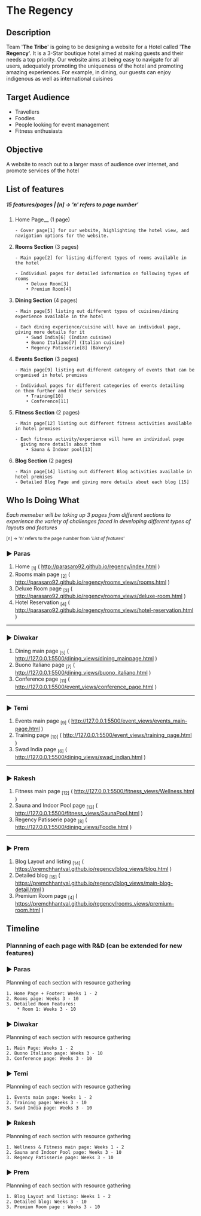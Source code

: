 # __The Regency__

## __Description__
Team '__The Tribe__' is going to be designing a website for a Hotel called '__The Regency__'. It is a 3-Star boutique hotel aimed at making guests and their needs a top priority. Our website aims at being easy to navigate for all users, adequately promoting the uniqueness of the hotel and promoting amazing experiences. For example, in dining, our guests can enjoy indigenous as well as international cuisines

## __Target Audience__
* Travellers
* Foodies
* People looking for event management
* Fitness enthusiasts

## __Objective__
A website to reach out to a larger mass of audience over internet, and promote services of the hotel

## __List of features__
##### 15 features/pages | [n] → 'n' refers to page number'

1. Home Page__ (1 page)
    ```
    - Cover page[1] for our website, highlighting the hotel view, and navigation options for the website.
    ```

1. __Rooms Section__ (3 pages)
    ```
    - Main page[2] for listing different types of rooms available in the hotel
    
    - Individual pages for detailed information on following types of rooms
        • Deluxe Room[3]
        • Premium Room[4]
    ```
1. __Dining Section__ (4 pages)
    ```
    - Main page[5] listing out different types of cuisines/dining experience available in the hotel
    
    - Each dining experience/cuisine will have an individual page, giving more details for it
        • Swad India[6] (Indian cuisine)
        • Buono Italiano[7] (Italian cuisine)
        • Regency Patisserie[8] (Bakery)
    ```

1. __Events Section__ (3 pages)
    ```
    - Main page[9] listing out different category of events that can be organised in hotel premises
    
    - Individual pages for different categories of events detailing
    on them further and their services
        • Training[10] 
        • Conference[11] 
    ```

1. __Fitness Section__ (2 pages)
    ```
    - Main page[12] listing out different fitness activities available in hotel premises
    
    - Each fitness activity/experience will have an individual page 
      giving more details about them
        • Sauna & Indoor pool[13] 
    ```

1. __Blog Section__ (2 pages)
    ```
    - Main page[14] listing out different Blog activities available in hotel premises
    - Detailed Blog Page and giving more details about each blog [15]
    ```

## __Who Is Doing What__ 
_Each memeber will be taking up 3 pages from different sections to experience the variety of challenges faced in developing different types of layouts and features_

<sup>[n] → 'n' refers to the page number from *'List of features'*
</sup>

### ► Paras
1. Home <sub>[1]</sub> ( http://parasaro92.github.io/regency/index.html )
2. Rooms main page <sub>[2]</sub> ( http://parasaro92.github.io/regency/rooms_views/rooms.html )
3. Deluxe Room page <sub>[3]</sub> ( http://parasaro92.github.io/regency/rooms_views/deluxe-room.html )
3. Hotel Reservation <sub>[4]</sub> ( http://parasaro92.github.io/regency/rooms_views/hotel-reservation.html )

---

### ► Diwakar  
1. Dining main page <sub>[5]</sub> ( http://127.0.0.1:5500/dining_views/dining_mainpage.html )
2. Buono Italiano page <sub>[7]</sub> ( http://127.0.0.1:5500/dining_views/buono_italiano.html )
3. Conference page <sub>[11]</sub> ( http://127.0.0.1:5500/event_views/conference_page.html )

---

### ► Temi
1. Events main page <sub>[9]</sub> ( http://127.0.0.1:5500/event_views/events_main-page.html )
2. Training page <sub>[10]</sub> ( http://127.0.0.1:5500/event_views/training_page.html )
3. Swad India page <sub>[6]</sub> ( http://127.0.0.1:5500/dining_views/swad_indian.html )
---

### ► Rakesh 
1. Fitness main page <sub>[12]</sub> ( http://127.0.0.1:5500/fitness_views/Wellness.html )
2. Sauna and Indoor Pool page <sub>[13]</sub> ( http://127.0.0.1:5500/fitness_views/SaunaPool.html )
3. Regency Patisserie page <sub>[8]</sub> ( http://127.0.0.1:5500/dining_views/Foodie.html )

---

### ► Prem
1. Blog Layout and listing <sub>[14]</sub> ( https://premchhantyal.github.io/regency/blog_views/blog.html )
2. Detailed blog <sub>[15]</sub> ( https://premchhantyal.github.io/regency/blog_views/main-blog-detail.html )
3. Premium Room page <sub>[4]</sub> ( https://premchhantyal.github.io/regency/rooms_views/premium-room.html )



## __Timeline__

### Plannning of each page with R&D (can be extended for new features)

### ► Paras
Plannning of each section with resource gathering

    1. Home Page + Footer: Weeks 1 - 2
    2. Rooms page: Weeks 3 - 10
    3. Detailed Room Features: 
        * Room 1: Weeks 3 - 10


### ► Diwakar
Plannning of each section with resource gathering
    
    1. Main Page: Weeks 1 - 2
    2. Buono Italiano page: Weeks 3 - 10 
    3. Conference page: Weeks 3 - 10


### ► Temi
Plannning of each section with resource gathering

    1. Events main page: Weeks 1 - 2
    2. Training page: Weeks 3 - 10
    3. Swad India page: Weeks 3 - 10


### ► Rakesh
Plannning of each section with resource gathering

    1. Wellness & Fitness main page: Weeks 1 - 2
    2. Sauna and Indoor Pool page: Weeks 3 - 10
    3. Regency Patisserie page: Weeks 3 - 10


### ► Prem
Plannning of each section with resource gathering

    1. Blog Layout and listing: Weeks 1 - 2
    2. Detailed blog: Weeks 3 - 10
    3. Premium Room page : Weeks 3 - 10
